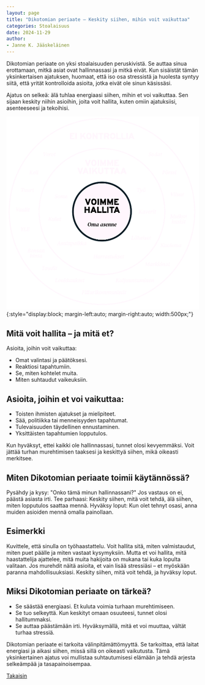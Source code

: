 ```yaml
---
layout: page
title: "Dikotomian periaate – Keskity siihen, mihin voit vaikuttaa"
categories: Stoalaisuus
date: 2024-11-29
author:
- Janne K. Jääskeläinen
---
```

Dikotomian periaate on yksi stoalaisuuden peruskivistä. Se auttaa sinua erottamaan, mitkä asiat ovat hallinnassasi ja mitkä eivät. Kun sisäistät tämän yksinkertaisen ajatuksen, huomaat, että iso osa stressistä ja huolesta syntyy siitä, että yrität kontrolloida asioita, jotka eivät ole sinun käsissäsi.

Ajatus on selkeä: älä tuhlaa energiaasi siihen, mihin et voi vaikuttaa. Sen sijaan keskity niihin asioihin, joita voit hallita, kuten omiin ajatuksiisi, asenteeseesi ja tekoihisi.

![Stoalainen vaikutusten kehä](/assets/images/stoalainen-vaikutusten-keha.png){:style="display:block; margin-left:auto; margin-right:auto; width:500px;"}

## Mitä voit hallita – ja mitä et?
Asioita, joihin voit vaikuttaa:
* Omat valintasi ja päätöksesi.
* Reaktiosi tapahtumiin.
* Se, miten kohtelet muita.
* Miten suhtaudut vaikeuksiin.

## Asioita, joihin et voi vaikuttaa:
* Toisten ihmisten ajatukset ja mielipiteet.
* Sää, politiikka tai menneisyyden tapahtumat.
* Tulevaisuuden täydellinen ennustaminen.
* Yksittäisten tapahtumien lopputulos.

Kun hyväksyt, ettei kaikki ole hallinnassasi, tunnet olosi kevyemmäksi. Voit jättää turhan murehtimisen taaksesi ja keskittyä siihen, mikä oikeasti merkitsee.

## Miten Dikotomian periaate toimii käytännössä?
Pysähdy ja kysy: "Onko tämä minun hallinnassani?" Jos vastaus on ei, päästä asiasta irti.
Tee parhaasi: Keskity siihen, mitä voit tehdä, älä siihen, miten lopputulos saattaa mennä.
Hyväksy loput: Kun olet tehnyt osasi, anna muiden asioiden mennä omalla painollaan.

## Esimerkki
Kuvittele, että sinulla on työhaastattelu. Voit hallita sitä, miten valmistaudut, miten puet päälle ja miten vastaat kysymyksiin. Mutta et voi hallita, mitä haastattelija ajattelee, mitä muita hakijoita on mukana tai kuka lopulta valitaan. Jos murehdit näitä asioita, et vain lisää stressiäsi – et myöskään paranna mahdollisuuksiasi. Keskity siihen, mitä voit tehdä, ja hyväksy loput.

## Miksi Dikotomian periaate on tärkeä?
* Se säästää energiaasi. Et kuluta voimia turhaan murehtimiseen.
* Se tuo selkeyttä. Kun keskityt omaan osuuteesi, tunnet olosi hallitummaksi.
* Se auttaa päästämään irti. Hyväksymällä, mitä et voi muuttaa, vältät turhaa stressiä.

Dikotomian periaate ei tarkoita välinpitämättömyyttä. Se tarkoittaa, että laitat energiasi ja aikasi siihen, missä sillä on oikeasti vaikutusta. Tämä yksinkertainen ajatus voi mullistaa suhtautumisesi elämään ja tehdä arjesta selkeämpää ja tasapainoisempaa.

[Takaisin](./tyokalupakki.html)